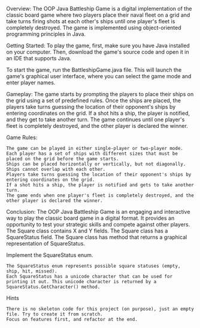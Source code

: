 Overview:
The OOP Java Battleship Game is a digital implementation of the classic board game where two players place their naval fleet on a grid and take turns firing shots at each other's ships until one player's fleet is completely destroyed. The game is implemented using object-oriented programming principles in Java.

Getting Started:
To play the game, first, make sure you have Java installed on your computer. Then, download the game's source code and open it in an IDE that supports Java.

To start the game, run the BattleshipGame.java file. This will launch the game's graphical user interface, where you can select the game mode and enter player names.

Gameplay:
The game starts by prompting the players to place their ships on the grid using a set of predefined rules. Once the ships are placed, the players take turns guessing the location of their opponent's ships by entering coordinates on the grid. If a shot hits a ship, the player is notified, and they get to take another turn. The game continues until one player's fleet is completely destroyed, and the other player is declared the winner.

Game Rules:

    The game can be played in either single-player or two-player mode.
    Each player has a set of ships with different sizes that must be placed on the grid before the game starts.
    Ships can be placed horizontally or vertically, but not diagonally.
    Ships cannot overlap with each other.
    Players take turns guessing the location of their opponent's ships by entering coordinates on the grid.
    If a shot hits a ship, the player is notified and gets to take another turn.
    The game ends when one player's fleet is completely destroyed, and the other player is declared the winner.

Conclusion:
The OOP Java Battleship Game is an engaging and interactive way to play the classic board game in a digital format. It provides an opportunity to test your strategic skills and compete against other players.
    The Square class contains X and Y fields.
    The Square class has a SquareStatus field.
    The Square class has method that returns a graphical representation of SquareStatus. 

Implement the SquareStatus enum.

    The SquareStatus enum represents possible square statuses (empty, ship, hit, missed).
    Each SquareStatus has a unicode character that can be used for printing it out. This unicode character is returned by a SquareStatus.GetCharacter() method. 

Hints

    There is no skeleton code for this project (on purpose), just an empty file. Try to create it from scratch.
    Focus on features first, and refactor at the end.


